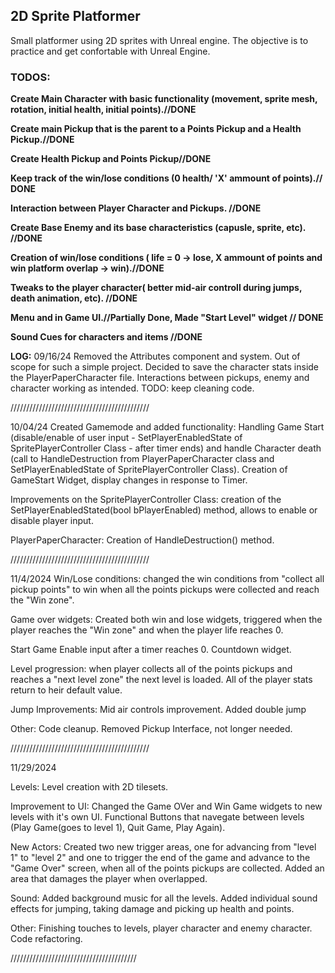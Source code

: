 ## 2D Sprite Platformer

Small platformer using 2D sprites with Unreal engine. The objective is to practice and get confortable with Unreal Engine.

### TODOS:

**Create Main Character with basic functionality (movement, sprite mesh, rotation, initial health, initial points).//DONE**

**Create main Pickup that is the parent to a Points Pickup and a Health Pickup.//DONE**

**Create Health Pickup and Points Pickup//DONE**

**Keep track of the win/lose conditions (0 health/ 'X' ammount of points).// DONE**

**Interaction between Player Character and Pickups. //DONE**

**Create Base Enemy and its base characteristics (capusle, sprite, etc). //DONE**

**Creation of win/lose conditions ( life = 0 -> lose,  X ammount of points and win platform overlap -> win).//DONE**

**Tweaks to the player character( better mid-air controll during jumps, death animation, etc). //DONE**

**Menu and in Game UI.//Partially Done, Made "Start Level" widget // DONE**

**Sound Cues for characters and items //DONE**


**LOG:**
09/16/24
Removed the Attributes component and system. Out of scope for such a simple project. 
Decided to save the character stats inside the PlayerPaperCharacter file. 
Interactions between pickups, enemy and character working as intended. 
TODO: keep cleaning code.

////////////////////////////////////////////

10/04/24
Created Gamemode and added functionality:
Handling Game Start (disable/enable of user input - SetPlayerEnabledState of SpritePlayerController Class - after timer ends) and handle Character death (call to HandleDestruction from PlayerPaperCharacter class and SetPlayerEnabledState of SpritePlayerController Class).
Creation of GameStart Widget, display changes in response to Timer.

Improvements on the SpritePlayerController Class: creation of the SetPlayerEnabledStated(bool bPlayerEnabled) method, allows to enable or disable player input.

PlayerPaperCharacter: 
Creation of HandleDestruction() method.

////////////////////////////////////////////

11/4/2024
Win/Lose conditions:
changed the win conditions from "collect all pickup points" to win when all the points pickups were collected and reach the "Win zone".

Game over widgets:
Created both win and lose widgets, triggered when the player reaches the "Win zone" and when the player life reaches 0.

Start Game
Enable input after a timer reaches 0.
Countdown widget.

Level progression:
when player collects all of the points pickups and reaches a "next level zone" the next level is loaded. All of the player stats return to heir default value.

Jump Improvements:
Mid air controls improvement.
Added double jump

Other:
Code cleanup.
Removed Pickup Interface, not longer needed.

////////////////////////////////////////////

11/29/2024

Levels:
Level creation with 2D tilesets.

Improvement to UI:
Changed the Game OVer and Win Game widgets to new levels with it's own UI. 
Functional Buttons that navegate between levels (Play Game(goes to level 1), Quit Game, Play Again).

New Actors:
Created two new trigger areas, one for advancing from "level 1" to "level 2" and one to trigger the end of the game and advance to the "Game Over" screen, when all of the points pickups are collected.
Added an area that damages the player when overlapped.

Sound:
Added background music for all the levels.
Added individual sound effects for jumping, taking damage and picking up health and points.

Other:
Finishing touches to levels, player character and enemy character.
Code refactoring.

////////////////////////////////////////







